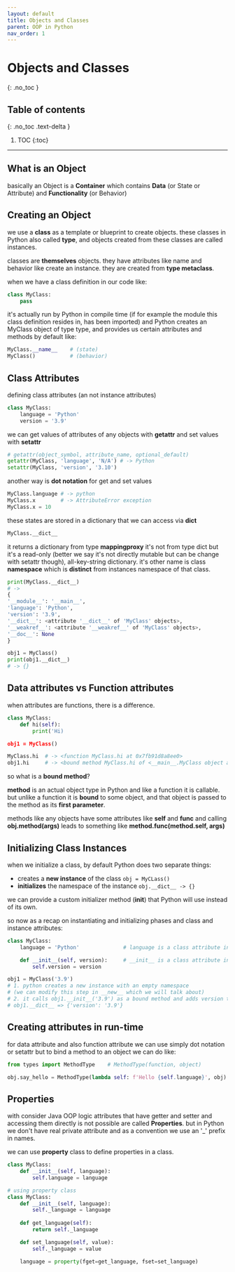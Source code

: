 ```yaml
---
layout: default
title: Objects and Classes
parent: OOP in Python
nav_order: 1
---
```


# Objects and Classes
{: .no_toc }

## Table of contents
{: .no_toc .text-delta }

1. TOC
{:toc}

---

## What is an Object
basically an Object is a **Container** which contains **Data** (or State or Attribute) and **Functionality** (or Behavior)

## Creating an Object
we use a **class** as a template or blueprint to create objects. these classes in Python also called **type**, 
and objects created from these classes are called instances.

classes are **themselves** objects. they have attributes like name and behavior like create an instance.
they are created from **type metaclass**.

when we have a class definition in our code like:

```python
class MyClass:
    pass
```

it's actually run by Python in compile time 
(if for example the module this class definition resides in, has been imported) 
and Python creates an MyClass object of type type, and provides us certain attributes and methods by default like:

```python
MyClass.__name__    # (state)
MyClass()           # (behavior)
```

## Class Attributes
defining class attributes (an not instance attributes)

```python
class MyClass:
    language = 'Python'
    version = '3.9'
```

we can get values of attributes of any objects with **getattr**
and set values with **setattr**

```python
# getattr(object_symbol, attribute_name, optional_default)
getattr(MyClass, 'language', 'N/A') # -> Python
setattr(MyClass, 'version', '3.10')
```

another way is **dot notation** for get and set values

```python
MyClass.language # -> python
MyClass.x        # -> AttributeError exception
MyClass.x = 10
```

these states are stored in a dictionary that we can access via **__dict__**

```python
MyClass.__dict__
```

it returns a dictionary from type **mappingproxy** 
it's not from type dict but it's a read-only 
(better we say it's not directly mutable but can be change with setattr though), all-key-string dictionary.
it's other name is class **namespace** which is **distinct** from instances namespace of that class.

```python
print(MyClass.__dict__)
# -> 
{
'__module__': '__main__', 
'language': 'Python', 
'version': '3.9', 
'__dict__': <attribute '__dict__' of 'MyClass' objects>, 
'__weakref__': <attribute '__weakref__' of 'MyClass' objects>, 
'__doc__': None
}

obj1 = MyClass()
print(obj1.__dict__)
# -> {}
```

## Data attributes vs Function attributes
when attributes are functions, there is a difference.

```python
class MyClass:
    def hi(self):
        print('Hi)

obj1 = MyClass()

MyClass.hi  # -> <function MyClass.hi at 0x7fb91d8a8ee0>
obj1.hi     # -> <bound method MyClass.hi of <__main__.MyClass object at 0x7fb91d9a51f0>>
```

so what is a **bound method**? 

**method** is an actual object type in Python and like a function it is callable.
but unlike a function it is **bound** to some object, 
and that object is passed to the method as its **first parameter**.

methods like any objects have some attributes like **__self__** and **__func__** and calling 
**obj.method(args)** leads to something like **method.__func__(method.__self__, args)**

## Initializing Class Instances
when we initialize a class, by default Python does two separate things:
* creates a **new instance** of the class           ```obj = MyCLass()```
* **initializes** the namespace of the instance     ```obj.__dict__ -> {}```

we can provide a custom initializer method (**__init__**) that Python will use instead of its own.

so now as a recap on instantiating and initializing phases and class and instance attributes:

```python
class MyClass:
    language = 'Python'              # language is a class attribute in class namespace

    def __init__(self, version):     # __init__ is a class attribute in class namespace (as a function)
        self.version = version

obj1 = MyClass('3.9')
# 1. python creates a new instance with an empty namespace 
# (we can modify this step in __new__ which we will talk about)
# 2. it calls obj1.__init__('3.9') as a bound method and adds version to obj1's namespace
# obj1.__dict__ => {'version': '3.9'}
```

## Creating attributes in run-time
for data attribute and also function attribute we can use simply dot notation or setattr but to bind a method to an
object we can do like:

```python
from types import MethodType    # MethodType(function, object)

obj.say_hello = MethodType(lambda self: f'Hello {self.language}', obj)
```

## Properties
with consider Java OOP logic attributes that have getter and setter and accessing them directly is not possible are 
called **Properties**. but in Python we don't have real private attribute and as a convention we use an '_' prefix 
in names.

we can use **property** class to define properties in a class.

```python
class MyClass:
    def __init__(self, language):
        self.language = language

# using property class
class MyClass:
    def __init__(self, language):
        self._language = language
    
    def get_language(self):
        return self._language

    def set_language(self, value):
        self._language = value

    language = property(fget=get_language, fset=set_language)
```